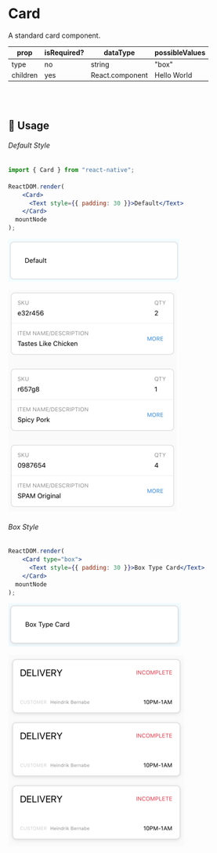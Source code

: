 # Card

A standard card component.

| prop     | isRequired? | dataType        | possibleValues           |
| -------- | ----------- | --------------- | ------------------------ |
| type     | no          | string          | "box"                    |
| children | yes         | React.component | <Text>Hello World</Text> |

<br/>
<br/>

## 🔨 Usage

###### Default Style

```jsx
import { Card } from "react-native";

ReactDOM.render(
    <Card>
      <Text style={{ padding: 30 }}>Default</Text>
    </Card>
  mountNode
);
```

![Default Card](https://github.com/SecondCloset/mobile-components/blob/master/docs/images/Card/card_default.png?raw=true)

![Default Cards Group](https://github.com/SecondCloset/mobile-components/blob/master/docs/images/Card/styled_cards_default.png?raw=true)

###### Box Style

```jsx
ReactDOM.render(
    <Card type="box">
      <Text style={{ padding: 30 }}>Box Type Card</Text>
    </Card>
  mountNode
);
```

![Card With Shadow](https://github.com/SecondCloset/mobile-components/blob/master/docs/images/Card/card_box.png?raw=true)

![Box Cards Group](https://github.com/SecondCloset/mobile-components/blob/master/docs/images/Card/styled_cards_box.png?raw=true)
